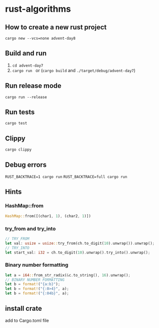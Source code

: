 # rust-algorithms

## How to create a new rust project

```shell
cargo new --vcs=none advent-day8
```

## Build and run

1. `cd advent-day7`
2. `cargo run ` or (`cargo build` and `./target/debug/advent-day7`)

## Run release mode

`cargo run --release`

## Run tests

`cargo test`

## Clippy

`cargo clippy`

## Debug errors

`RUST_BACKTRACE=1 cargo run`
`RUST_BACKTRACE=full cargo run`

## Hints

### HashMap::from

```rust
HashMap::from([(char1, 1), (char2, 1)])
```

### try_from and try_into

```rust
// TRY_FROM
let val: usize = usize::try_from(ch.to_digit(10).unwrap()).unwrap();
// TRY_INTO
let start_val: i32 = ch.to_digit(10).unwrap().try_into().unwrap();
```

### Binary number formatting

```rust
let a = i64::from_str_radix(&c.to_string(), 16).unwrap();
// BINARY NUMBER FORMATTING
let b = format!("{a:b}");
let b = format!("{:0>4}", a);
let b = format!("{:04b}", a);
```

## install crate

add to Cargo.toml file 